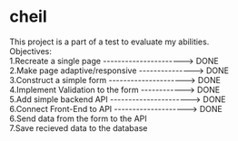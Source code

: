# cheil

This project is a part of a test to evaluate my abilities.<br />
Objectives:<br />
  1.Recreate a single page ----------------------> DONE<br />
  2.Make page adaptive/responsive ---------------> DONE<br />
  3.Construct a simple form ---------------------> DONE<br />
  4.Implement Validation to the form ------------> DONE<br />
  5.Add simple backend API ----------------------> DONE<br />
  6.Connect Front-End to API --------------------> DONE<br />
  6.Send data from the form to the API          <br />
  7.Save recieved data to the database          <br />
